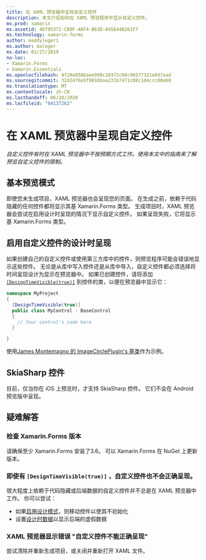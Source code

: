 ```yaml
---
title: 在 XAML 预览器中呈现自定义控件
description: 本文介绍如何在 XAML 预览程序中显示自定义控件。
ms.prod: xamarin
ms.assetid: 4D795372-CB8F-48F4-B63D-845E44B261F7
ms.technology: xamarin-forms
author: maddyleger1
ms.author: maleger
ms.date: 03/27/2019
no-loc:
- Xamarin.Forms
- Xamarin.Essentials
ms.openlocfilehash: 4f20a0586aee998c10372c60c96577321e697aad
ms.sourcegitcommit: 32d2476a5f9016baa231b7471c88c1d4ccc08eb8
ms.translationtype: MT
ms.contentlocale: zh-CN
ms.lasthandoff: 06/18/2020
ms.locfileid: "84137262"
---
```

# <a name="render-custom-controls-in-the-xaml-previewer"></a>在 XAML 预览器中呈现自定义控件

_自定义控件有时在 XAML 预览器中不按预期方式工作。使用本文中的指南来了解预览自定义控件的限制。_

## <a name="basic-preview-mode"></a>基本预览模式

即使您未生成项目，XAML 预览器也会呈现您的页面。 在生成之前，依赖于代码隐藏的任何控件都将显示其基 Xamarin.Forms 类型。 生成项目时，XAML 预览器会尝试在启用设计时呈现的情况下显示自定义控件。 如果呈现失败，它将显示基 Xamarin.Forms 类型。

## <a name="enable-design-time-rendering-for-custom-controls"></a>启用自定义控件的设计时呈现

如果创建自己的自定义控件或使用第三方库中的控件，则预览程序可能会错误地显示这些控件。 无论是从库中写入控件还是从库中导入，自定义控件都必须选择将时间呈现设计为显示在预览器中。 如果已创建控件，请将添加 [`[DesignTimeVisible(true)]`](xref:System.ComponentModel.DesignTimeVisibleAttribute) 到控件的类，以便在预览器中显示它：

```csharp
namespace MyProject
{
  [DesignTimeVisible(true)]
  public class MyControl : BaseControl
  {
    // Your control's code here
  }

}
```

使用[James Montemagno 的 ImageCirclePlugin's 基类](https://github.com/jamesmontemagno/ImageCirclePlugin/blob/master/src/ImageCircle/CircleImage.shared.cs)作为示例。

## <a name="skiasharp-controls"></a>SkiaSharp 控件

目前，仅当你在 iOS 上预览时，才支持 SkiaSharp 控件。 它们不会在 Android 预览版中呈现。

## <a name="troubleshooting"></a>疑难解答

### <a name="check-your-xamarinforms-version"></a>检查 Xamarin.Forms 版本
请确保至少 Xamarin.Forms 安装了3.6。 可以 Xamarin.Forms 在 NuGet 上更新版本。

### <a name="even-with-designtimevisibletrue-my-custom-control-isnt-rendering-properly"></a>即使有 `[DesignTimeVisible(true)]` ，自定义控件也不会正确呈现。
很大程度上依赖于代码隐藏或后端数据的自定义控件并不总是在 XAML 预览器中工作。 你可以尝试：

* 如果[启用设计模式](index.md#detect-design-mode)，则移动控件以使其不初始化
* 设置[设计时数据](design-time-data.md)以显示后端的虚假数据

### <a name="the-xaml-previewer-shows-the-error-custom-controls-arent-rendering-properly"></a>XAML 预览器显示错误 "自定义控件不能正确呈现"
尝试清除并重新生成项目，或关闭并重新打开 XAML 文件。
